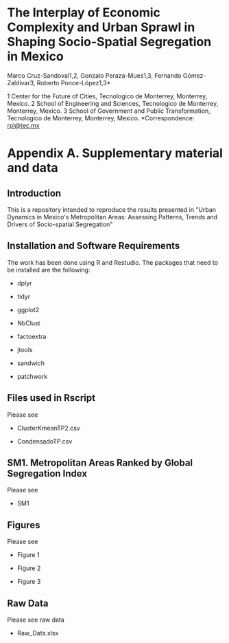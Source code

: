 # The Interplay of Economic Complexity and Urban Sprawl in Shaping Socio-Spatial Segregation in Mexico 
Marco Cruz-Sandoval1,2, Gonzalo Peraza-Mues1,3, Fernando Gómez-Zaldívar3, Roberto Ponce-López1,3*

1 Center for the Future of Cities, Tecnologico de Monterrey, Monterrey, Mexico. 
2 School of Engineering and Sciences, Tecnologico de Monterrey, Monterrey, Mexico. 
3 School of Government and Public Transformation, Tecnologico de Monterrey, Monterrey, Mexico. 
*Correspondence:  rpl@tec.mx

# Appendix A. Supplementary material and data 
## Introduction
This is a repository intended to reproduce the results presented in "Urban Dynamics in Mexico's Metropolitan Areas: Assessing Patterns, Trends and Drivers of Socio-spatial Segregation"

## Installation and Software Requirements
The work has been done using R and Restudio. The packages that need to be installed are the following:

<ul> <li>dplyr  </li></ul>
<ul> <li> tidyr  </li></ul>
<ul> <li> ggplot2  </li></ul>
<ul> <li> NbClust  </li></ul>
<ul> <li> factoextra  </li></ul>
<ul> <li> jtools  </li></ul>
<ul> <li> sandwich  </li></ul>
<ul> <li> patchwork  </li></ul>

## Files used in Rscript
Please see 

<ul> <li> ClusterKmeanTP2.csv </li></ul>
<ul> <li> CondensadoTP.csv   </li></ul>

## SM1. Metropolitan Areas Ranked by Global Segregation Index
Please see 
<ul> <li>  SM1 </li></ul>

## Figures 
Please see

<ul> <li> Figure 1 </li></ul>
<ul> <li> Figure 2 </li></ul>
<ul> <li> Figure 3 </li></ul>
 
## Raw Data

Please see raw data 
<ul> <li> Raw_Data.xlsx </li></ul>
